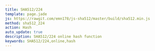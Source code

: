 ```yaml
---
title: SHA512/224
template: page.jade
js: https://rawgit.com/emn178/js-sha512/master/build/sha512.min.js
method: sha512_224
action: Hash
auto_update: true
description: SHA512/224 online hash function
keywords: SHA512/224,online,hash
---
```


